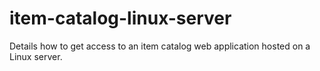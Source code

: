 # item-catalog-linux-server
Details how to get access to an item catalog web application hosted on a Linux server.

